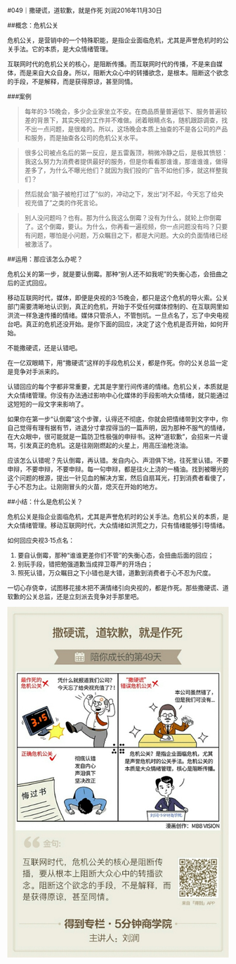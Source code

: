 #049｜撒硬谎，道软歉，就是作死
刘润2016年11月30日

##概念：危机公关

危机公关，是营销中的一个特殊职能，是指企业面临危机，尤其是声誉危机时的公关手法。它的本质，是大众情绪管理。

互联网时代的危机公关的核心，是阻断传播。而互联网时代的传播，不是来自媒体，而是来自大众自身。所以，阻断大众心中的转播欲念，是根本。阻断这个欲念的手段，不是解释，而是获得原谅，甚至同情。

###案例

>每年的3·15晚会，多少企业家坐立不安。在商品质量普遍低下、服务普遍较差的背景下，其实央视的工作并不难做。闭着眼睛点名，随机跟踪调查，找不出一点问题，是很难的。所以，这场晚会本质上抽查的不是各公司的产品和服务，而是抽查各公司的危机公关水平。

>很多公司被点名后的第一反应，是五雷轰顶，稍微冷静之后，是极其愤怒：我这么努力为消费者提供最好的服务，但是你看看那谁谁，那谁谁谁，做得差多了，为什么不曝光他们？就因为我们投的广告不如他们多，就这样整我们？

>然后就会“脑子被枪打过了”似的，冲动之下，发出“对不起，今天忘了给央视充值了”之类的作死言论。

>别人没问题吗？也有。那为什么我这么倒霉？没有为什么，就轮上你倒霉了。这个倒霉，要认。为什么，你再看一遍视频，你一点问题没有吗？只要有问题，哪怕是小问题，万众瞩目之下，都是大问题。大众的负面情绪已经被激活了。

##运用：那应该怎么办呢？

危机公关的第一步，就是要认倒霉。那种“别人还不如我呢”的失衡心态，会扭曲之后的正式回应。

移动互联网时代，媒体，即便是央视的3·15晚会，都只是这个危机的导火索。公关部门需要清晰地认识到，真正的危机，开始于不受任何媒体控制的、在互联网里如洪流一样急速传播的情绪。媒体只管杀人，不管刨坑。一旦点名了，忘了中央电视台吧。真正的危机还没开始。是你下面的回应，决定了这个危机是否开始，如何开始。

不能撒硬谎，还是认错吧。

在一亿双眼睛下，用“撒硬谎”这样的手段危机公关，都是作死。你的公关总监一定是竞争对手派来的。

认错回应的每个字都非常重要，尤其是字里行间传递的情绪。危机公关，本质就是大众情绪管理。你没有办法通过影响中心化媒体的手段影响大众情绪，就只能通过这短短的一段文字来影响了。

如果你在第一步“认倒霉”这个步骤，认得还不彻底，你就会把情绪带到文字中，你自己觉得有理有据有节，进退分寸拿捏得当的一篇声明，因为那种不服气的情绪，在大众眼中，很可能就是一篇防卫性极强的申辩书。这种“道软歉”，会招来一片谩骂，引发真正的危机。这是往刚刚燃起的火星上，用高压油枪浇油。

应该怎么认错呢？先认倒霉，再认错。发自内心、声泪俱下地，往死里认错。不要申辩，不要申辩，不要申辩。每一句申辩，都是往火上浇的一桶油。找到被曝光的这个问题的根源，提出一针见血的解决方案，然后自扇耳光，打到消费者看傻了，于心不忍为止。让刚刚冒头的火苗，熄灭在开始的地方。

##小结：什么是危机公关？

危机公关是指企业面临危机，尤其是声誉危机时的公关手法。危机公关的本质，是大众情绪管理。移动互联网时代，大众情绪如洪荒之力，只有情绪能够引导情绪。

如何回应央视3·15点名：

1. 要自认倒霉，那种“谁谁更差你们不管”的失衡心态，会扭曲后面的回应；
2. 别玩手段，错把勉强道歉当成捍卫尊严的开场白；
3. 照死认错，万众瞩目之下小错也是大错，道歉到消费者于心不忍为尺度。

一切心存侥幸，试图移花接木把不满情绪引向央视的，都是作死。那些撒硬谎、道软歉的公关总监，还是立刻派去竞争对手那里吧。

![](./_image/2017-08-04-15-52-38.jpg)
